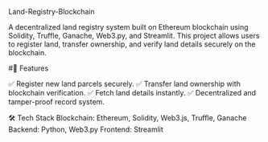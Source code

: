 Land-Registry-Blockchain

A decentralized land registry system built on Ethereum blockchain using Solidity, Truffle, Ganache, Web3.py, and Streamlit. This project allows users to register land, transfer ownership, and verify land details securely on the blockchain.

#🚀 Features

✅ Register new land parcels securely. ✅ Transfer land ownership with blockchain verification. ✅ Fetch land details instantly. ✅ Decentralized and tamper-proof record system.

🛠 Tech Stack Blockchain: Ethereum, Solidity, Web3.js, Truffle, Ganache Backend: Python, Web3.py Frontend: Streamlit
